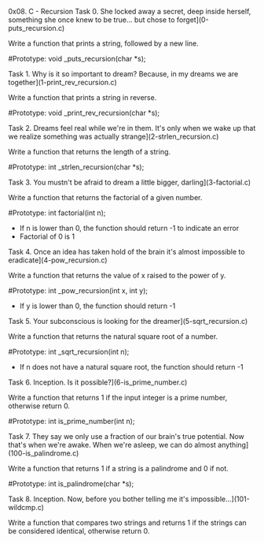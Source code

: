 0x08. C - Recursion
Task 0. She locked away a secret, deep inside herself, something she once knew to be true... but chose to forget](0-puts_recursion.c)

Write a function that prints a string, followed by a new line.

#Prototype: void _puts_recursion(char *s);

Task 1. Why is it so important to dream? Because, in my dreams we are together](1-print_rev_recursion.c)

Write a function that prints a string in reverse.

#Prototype: void _print_rev_recursion(char *s);

Task 2. Dreams feel real while we're in them. It's only when we wake up that we realize something was actually strange](2-strlen_recursion.c)

Write a function that returns the length of a string.

#Prototype: int _strlen_recursion(char *s);

Task 3. You mustn't be afraid to dream a little bigger, darling](3-factorial.c)

Write a function that returns the factorial of a given number.

#Prototype: int factorial(int n);
- If n is lower than 0, the function should return -1 to indicate an error
- Factorial of 0 is 1

Task 4. Once an idea has taken hold of the brain it's almost impossible to eradicate](4-pow_recursion.c)

Write a function that returns the value of x raised to the power of y.

#Prototype: int _pow_recursion(int x, int y);
- If y is lower than 0, the function should return -1

Task 5. Your subconscious is looking for the dreamer](5-sqrt_recursion.c)

Write a function that returns the natural square root of a number.

#Prototype: int _sqrt_recursion(int n);
- If n does not have a natural square root, the function should return -1

Task 6. Inception. Is it possible?](6-is_prime_number.c)

Write a function that returns 1 if the input integer is a prime number, otherwise return 0.

#Prototype: int is_prime_number(int n);

Task 7. They say we only use a fraction of our brain's true potential. Now that's when we're awake. When we're asleep, we can do almost anything](100-is_palindrome.c)

Write a function that returns 1 if a string is a palindrome and 0 if not.

#Prototype: int is_palindrome(char *s);

Task 8. Inception. Now, before you bother telling me it's impossible...](101-wildcmp.c)

Write a function that compares two strings and returns 1 if the strings can be considered identical, otherwise return 0.
